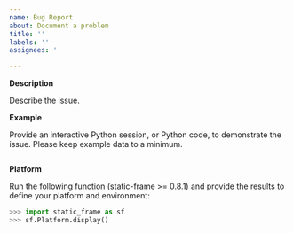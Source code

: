 ```yaml
---
name: Bug Report
about: Document a problem
title: ''
labels: ''
assignees: ''

---
```


**Description**

Describe the issue.

**Example**

Provide an interactive Python session, or Python code, to demonstrate the issue. Please keep example data to a minimum.

```python

```

**Platform**

Run the following function (static-frame >= 0.8.1) and provide the results to define your platform and environment:

```python
>>> import static_frame as sf
>>> sf.Platform.display()
```